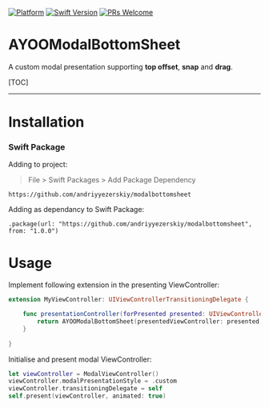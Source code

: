 [![Platform](https://img.shields.io/badge/platform-iOS-lightgrey)]()
[![Swift Version](https://img.shields.io/badge/Swift-5.3-green.svg)]()
[![PRs Welcome](https://img.shields.io/badge/PRs-welcome-brightgreen.svg)]()

# AYOOModalBottomSheet

A custom modal presentation supporting **top offset**, **snap** and **drag**.

[TOC]

------------

# Installation

### Swift Package
Adding to project:
> File > Swift Packages > Add Package Dependency

`https://github.com/andriyyezerskiy/modalbottomsheet`

Adding as dependancy to Swift Package:

`.package(url: "https://github.com/andriyyezerskiy/modalbottomsheet", from: "1.0.0")`

# Usage

Implement following extension in the presenting ViewController:

```swift
extension MyViewController: UIViewControllerTransitioningDelegate {

    func presentationController(forPresented presented: UIViewController, presenting: UIViewController?, source: UIViewController) -> UIPresentationController? {
        return AYOOModalBottomSheet(presentedViewController: presented, presenting: presenting, blurEffectStyle: .dark)
    }
    
}
```

Initialise and present modal ViewController:

```swift
let viewController = ModalViewController()
viewController.modalPresentationStyle = .custom
viewController.transitioningDelegate = self
self.present(viewController, animated: true)
```
